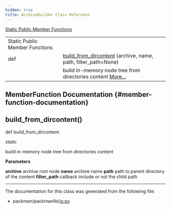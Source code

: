 ```yaml
---
hidden: true
title: ArchiveBuilder Class Reference
---
```


[Static Public Member Functions](#pub-static-methods)

|  |  |
|----|----|
| Static Public Member Functions |  |
| def  | [build_from_dircontent](#a645c9064747dc30463a5c3994a6a2b60) (archive, name, path, filter_path=None) |
|   | build in-memory node tree from directories content [More\...](#a645c9064747dc30463a5c3994a6a2b60)<br/> |

## MemberFunction Documentation {#member-function-documentation}

## build_from_dircontent() <a href="#a645c9064747dc30463a5c3994a6a2b60" id="a645c9064747dc30463a5c3994a6a2b60"></a>

<p>def build_from_dircontent</p>

static

build in-memory node tree from directories content

**Parameters**

**archive** archive root node **name** archive name **path** path to parent directory of the content **filter_path** callback include or not the child path

------------------------------------------------------------------------

The documentation for this class was generated from the following file:

- packman/packmanlib/<a href="io_8py.md">io.py</a>
